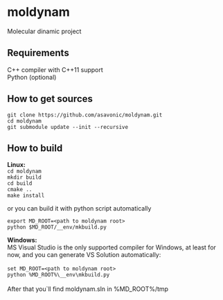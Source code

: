 moldynam
========

Molecular dinamic project

Requirements
--------
C++ compiler with C++11 support<br />
Python (optional)

How to get sources
--------
`git clone https://github.com/asavonic/moldynam.git`<br/>
`cd moldynam`<br/>
`git submodule update --init --recursive`<br/>

How to build
--------

**Linux:**  
`cd moldynam`  
`mkdir build`  
`cd build`  
`cmake ..`  
`make install`  

or you can build it with python script automatically

`export MD_ROOT=<path to moldynam root>`  
`python $MD_ROOT/__env/mkbuild.py` 

**Windows:** <br />
MS Visual Studio is the only supported compiler for Windows, at least for now, and you can generate VS Solution automatically:<br/><br/>
`set MD_ROOT=<path to moldynam root>`<br/>
`python %MD_ROOT%\__env\mkbuild.py`<br/><br/>
After that you`ll find moldynam.sln in %MD_ROOT%/tmp
